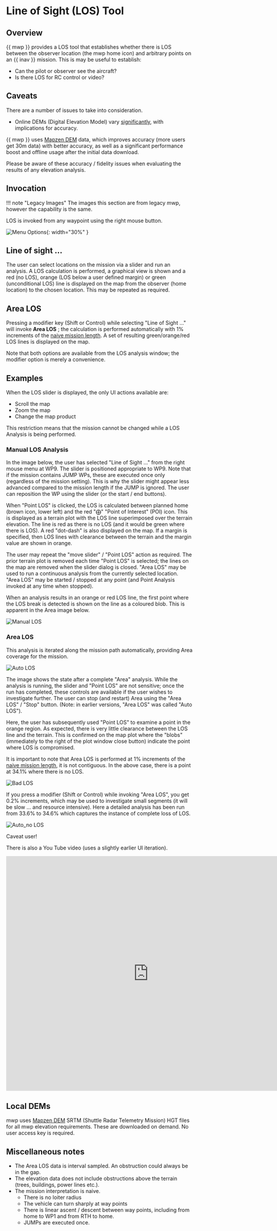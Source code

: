 # Line of Sight (LOS) Tool

## Overview

{{ mwp }} provides a LOS tool that establishes whether there is LOS between the observer location (the mwp home icon) and arbitrary points on an {{ inav }} mission. This is may be useful to establish:

* Can the pilot or observer see the aircraft?
* Is there LOS for RC control or video?

## Caveats

There are a number of issues to take into consideration.

* Online DEMs (Digital Elevation Model) vary [significantly](Mission-Elevation-Plot-and-Terrain-Analysis.md/#datum), with implications for accuracy.

{{ mwp }} uses  [Mapzen DEM](https://registry.opendata.aws/terrain-tiles/) data, which improves accuracy (more users  get 30m data) with better accuracy, as well as a significant performance boost and offline usage after the initial data download.

Please be aware of these accuracy / fidelity issues when evaluating the results of any elevation analysis.

## Invocation

!!! note "Legacy Images"
    The images this section are from legacy mwp, however the capability is the same.

LOS is invoked from any waypoint using the right mouse button.

![Menu Options](images/los-menu.png){: width="30%" }

## Line of sight ...

The user can select locations on the mission via a slider and run an analysis. A LOS calculation is performed, a graphical view is shown and a red (no LOS), orange (LOS below a user defined margin) or green (unconditional LOS) line is displayed on the map from the observer (home location) to the chosen location. This may be repeated as required.

## Area LOS

Pressing a modifier key (Shift or Control) while selecting "Line of Sight ..."  will invoke **Area LOS** ;  the calculation is performed automatically with 1% increments of the [naive mission length](#miscellaneous-notes). A set of resulting green/orange/red LOS lines is displayed on the map.

Note that both options are available from the LOS analysis window; the modifier option is merely a convenience.

## Examples

When the LOS slider is displayed, the only UI actions available are:

* Scroll the map
* Zoom the map
* Change the map product

This restriction means that the mission cannot be changed while a LOS Analysis is being performed.

### Manual LOS Analysis

In the image below, the user has selected "Line of Sight ..." from the right mouse menu at WP9. The slider is positioned appropriate to WP9. Note that if the mission contains JUMP WPs, these are executed once only (regardless of the mission setting). This is why the slider might appear less advanced compared to the mission length if the JUMP is ignored. The user can reposition the WP using the slider (or the start / end buttons).

When "Point LOS" is clicked, the LOS is calculated between planned home (brown icon, lower left) and the red "⨁" "Point of Interest" (POI) icon. This is displayed as a terrain plot with the LOS line superimposed over the terrain elevation. The line is red as there is no LOS (and it would be green where there is LOS). A red "dot-dash" is also displayed on the map. If a margin is specified, then LOS lines with clearance between the terrain and the margin value are shown in orange.

The user may repeat the "move slider" / "Point LOS" action as required. The prior terrain plot is removed each time "Point LOS" is selected; the lines on the map are removed when the slider dialog is closed. "Area LOS" may be used to run a continuous analysis from the currently selected location. "Area LOS" may be started / stopped at any point (and Point Analysis invoked at any time when stopped).

When an analysis results in an orange or red LOS line, the first point where the LOS break is detected is shown on the line as a coloured blob. This is apparent in the Area image below.

![Manual LOS](images/los_manual.png)

### Area LOS

This analysis is iterated along the mission path automatically, providing Area coverage for the mission.

![Auto LOS](images/auto-los.png)

The image shows the state after a complete "Area" analysis. While the analysis is running, the slider and "Point LOS" are not sensitive; once the run has completed, these controls are available if the user wishes to investigate further. The user can stop (and restart) Area  using the "Area LOS" / "Stop" button. (Note: in earlier versions, "Area LOS" was called "Auto LOS").

Here, the user has subsequently used "Point LOS" to examine a point in the orange region. As expected, there is very little clearance between the LOS line and the terrain. This is confirmed on the map plot where the "blobs" (immediately to the right of the plot window close button) indicate the point where LOS is compromised.

It is important to note that Area LOS is performed at 1% increments of the [naive mission length](#miscellaneous-notes), it is not contiguous. In the above case, there is a point at 34.1% where there is no LOS.

![Bad LOS](images/fail-los.png)

If you press a modifier (Shift or Control) while invoking "Area LOS", you get 0.2% increments, which may be used to investigate small segments (it will be slow ... and resource intensive). Here a detailed analysis has been run from 33.6% to 34.6% which captures the instance of complete loss of LOS.

![Auto_no LOS](images/auto-bad-los.png)

Caveat user!

There is also a You Tube video (uses a slightly earlier UI iteration).

<iframe width="768" height="634" src="https://www.youtube.com/embed/EIm8vksK1Pg" title="mwp LOS (Line of Sight) Tool" frameborder="0" allow="accelerometer; autoplay; clipboard-write; encrypted-media; gyroscope; picture-in-picture; web-share" allowfullscreen></iframe>

## Local DEMs

mwp uses [Mapzen DEM](https://registry.opendata.aws/terrain-tiles/) SRTM (Shuttle Radar Telemetry Mission) HGT files for all mwp elevation requirements. These are downloaded on demand. No user access key is required.

## Miscellaneous notes

* The Area LOS data is interval sampled. An obstruction could always be in the gap.
* The elevation data does not include obstructions above the terrain (trees, buildings, power lines etc.).
* The mission interpretation is naive.
    - There is no loiter radius
    - The vehicle can turn sharply at way points
    -  There is linear ascent / descent between way points, including from home to WP1 and from RTH to home.
    - JUMPs are executed once.
